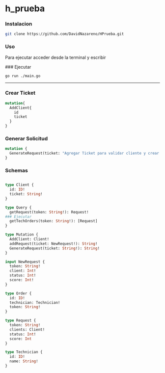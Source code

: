 # h_prueba
### Instalacion
```bash
git clone https://github.com/DavidNazareno/HPrueba.git
```
### Uso
<p>Para ejecutar acceder desde la terminal y escribir </p> 
### Ejecutar

```bash 
go run ./main.go
```

 <hr/>

### Crear Ticket
```graphql
mutation{
  AddClient{
    id
    ticket
  }
}
```
### Generar Solicitud
```graphql
mutation {
  GenerateRequest(ticket: "Agregar Ticket para validar cliente y crear solicitud")
}

```


### Schemas

```graphql

type Client {
  id: ID!
  ticket: String!
}

type Query {
  getRequest(token: String!): Request!
### Ejecutar
  getTechOrders(token: String!): [Request]
}

type Mutation {
  AddClient: Client!
  addRequest(ticket: NewRequest!): String!
  GenerateRequest(ticket: String!): String!
}

input NewRequest {
  token: String!
  client: Int!
  status: Int!
  score: Int!
}

type Order {
  id: ID!
  technician: Technician!
  token: String!
}

type Request {
  token: String!
  clients: Client!
  status: Int!
  score: Int
}

type Technician {
  id: ID!
  name: String!
}
```
